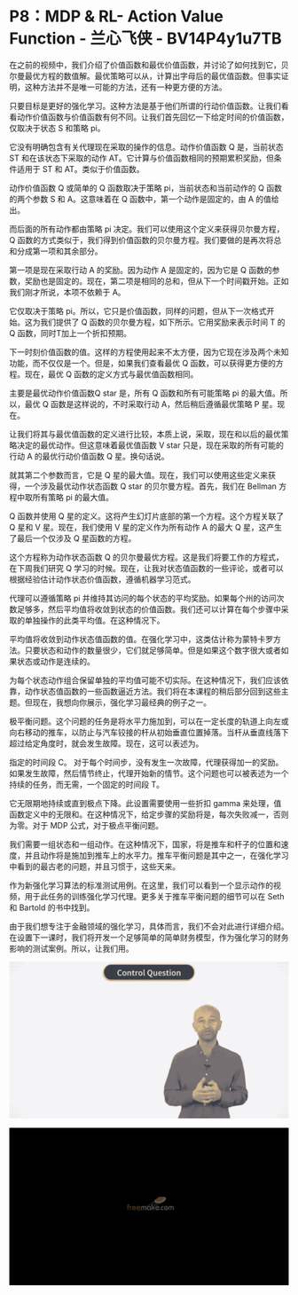 # P8：MDP & RL- Action Value Function - 兰心飞侠 - BV14P4y1u7TB

在之前的视频中，我们介绍了价值函数和最优价值函数，并讨论了如何找到它，贝尔曼最优方程的数值解。最优策略可以从，计算出字母后的最优值函数。但事实证明，这种方法并不是唯一可能的方法，还有一种更方便的方法。

只要目标是更好的强化学习。这种方法是基于他们所谓的行动价值函数。让我们看看动作价值函数与价值函数有何不同。让我们首先回忆一下给定时间的价值函数，仅取决于状态 S 和策略 pi。

它没有明确包含有关代理现在采取的操作的信息。动作价值函数 Q 是，当前状态 ST 和在该状态下采取的动作 AT。它计算与价值函数相同的预期累积奖励，但条件适用于 ST 和 AT。类似于价值函数。

动作价值函数 Q 或简单的 Q 函数取决于策略 pi，当前状态和当前动作的 Q 函数的两个参数 S 和 A。这意味着在 Q 函数中，第一个动作是固定的，由 A 的值给出。

而后面的所有动作都由策略 pi 决定。我们可以使用这个定义来获得贝尔曼方程，Q 函数的方式类似于，我们得到价值函数的贝尔曼方程。我们要做的是再次将总和分成第一项和其余部分。

第一项是现在采取行动 A 的奖励。因为动作 A 是固定的，因为它是 Q 函数的参数，奖励也是固定的。现在，第二项是相同的总和，但从下一个时间戳开始。正如我们刚才所说，本项不依赖于 A。

它仅取决于策略 pi。所以，它只是价值函数，同样的问题，但从下一次格式开始。这为我们提供了 Q 函数的贝尔曼方程，如下所示。它用奖励来表示时间 T 的 Q 函数，同时T加上一个折扣预期。

下一时刻价值函数的值。这样的方程使用起来不太方便，因为它现在涉及两个未知功能，而不仅仅是一个。但是，如果我们查看最优 Q 函数，可以获得更方便的方程。现在，最优 Q 函数的定义方式与最优值函数相同。

主要是最优动作价值函数Q star 是，所有 Q 函数和所有可能策略 pi 的最大值。所以，最优 Q 函数是这样说的，不时采取行动 A，然后稍后遵循最优策略 P 星。现在。

让我们将其与最优值函数的定义进行比较，本质上说，采取，现在和以后的最优策略决定的最优动作。但这意味着最优值函数 V star 只是，现在采取的所有可能的行动 A 的最优行动价值函数 Q 星。换句话说。

就其第二个参数而言，它是 Q 星的最大值。现在，我们可以使用这些定义来获得，一个涉及最优动作状态函数 Q star 的贝尔曼方程。首先，我们在 Bellman 方程中取所有策略 pi 的最大值。

Q 函数并使用 Q 星的定义。这将产生幻灯片底部的第一个方程。这个方程关联了 Q 星和 V 星。现在，我们使用 V 星的定义作为所有动作 A 的最大 Q 星，这产生了最后一个仅涉及 Q 星函数的方程。

这个方程称为动作状态函数 Q 的贝尔曼最优方程。这是我们将要工作的方程式，在下周我们研究 Q 学习的时候。现在，让我对状态值函数的一些评论，或者可以根据经验估计动作状态价值函数，遵循机器学习范式。

代理可以遵循策略 pi 并维持其访问的每个状态的平均奖励。如果每个州的访问次数足够多，然后平均值将收敛到状态的价值函数。我们还可以计算在每个步骤中采取的单独操作的此类平均值。在这种情况下。

平均值将收敛到动作状态值函数的值。在强化学习中，这类估计称为蒙特卡罗方法。只要状态和动作的数量很少，它们就足够简单。但是如果这个数字很大或者如果状态或动作是连续的。

为每个状态动作组合保留单独的平均值可能不切实际。在这种情况下，我们应该依靠，动作状态值函数的一些函数逼近方法。我们将在本课程的稍后部分回到这些主题。但现在，我想向你展示，强化学习最经典的例子之一。

极平衡问题。这个问题的任务是将水平力施加到，可以在一定长度的轨道上向左或向右移动的推车，以防止与汽车铰接的杆从初始垂直位置掉落。当杆从垂直线落下超过给定角度时，就会发生故障。现在，这可以表述为。

指定的时间段 C。 对于每个时间步，没有发生一次故障，代理获得加一的奖励。如果发生故障，然后情节终止，代理开始新的情节。这个问题也可以被表述为一个持续的任务，而无需，一个固定的时间段 T。

它无限期地持续或直到极点下降。此设置需要使用一些折扣 gamma 来处理，值函数定义中的无限和。在这种情况下，给定步骤的奖励将是，每次失败减一，否则为零。对于 MDP 公式，对于极点平衡问题。

我们需要一组状态和一组动作。在这种情况下，国家，将是推车和杆子的位置和速度，并且动作将是施加到推车上的水平力。推车平衡问题是其中之一，在强化学习中看到的最古老的问题，并且习惯于，这些天来。

作为新强化学习算法的标准测试用例。在这里，我们可以看到一个显示动作的视频，用于此任务的训练强化学习代理。更多关于推车平衡问题的细节可以在 Seth 和 Bartold 的书中找到。

由于我们想专注于金融领域的强化学习，具体而言，我们不会对此进行详细介绍。在设置下一课时，我们将开发一个足够简单的简单财务模型，作为强化学习的财务影响的测试案例。所以，让我们用。



![](img/a98b33954bc438e572dbcb87f00a08ab_1.png)

![](img/a98b33954bc438e572dbcb87f00a08ab_2.png)
